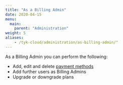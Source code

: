 ```yaml
---
title: "As a Billing Admin"
date: 2020-04-15
menu:
  main:
    parent: "Administration"
weight: 5
aliases:
    - /tyk-cloud/administration/as-billing-admin/"
---
```


As a Billing Admin you can perform the following:

* Add, edit and delete [payment methods](/docs/tyk-cloud/account-billing/add-payment-method/)
* Add further users as Billing Admins
* Upgrade or downgrade plans